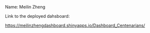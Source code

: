 Name: Meilin Zheng

Link to the deployed dahsboard: 

https://meilinzhengdashboard.shinyapps.io/Dashboard_Centenarians/

